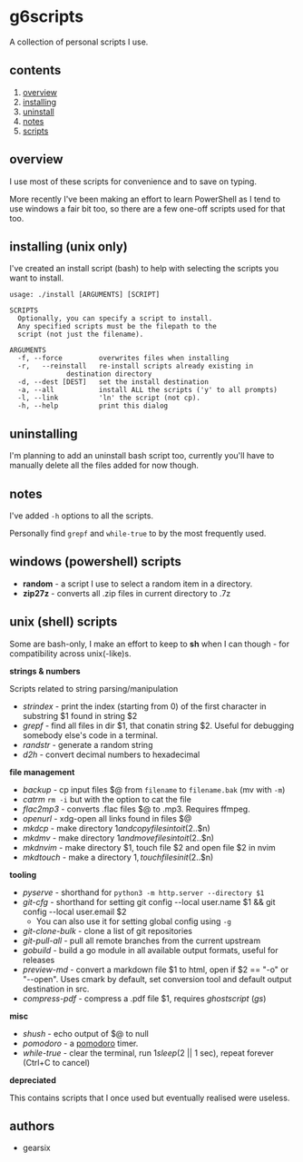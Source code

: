 # g6scripts

A collection of personal scripts I use.


## contents

1. [overview](#overview)
2. [installing](#installing)
3. [uninstall](#uninstall)
4. [notes](#notes)
5. [scripts](#scripts)


## overview

I use most of these scripts for convenience and to save on typing.

More recently I've been making an effort to learn PowerShell as I tend to use windows a fair bit too, so there are a few one-off scripts used for that too.


## installing (unix only)

I've created an install script (bash) to help with selecting the scripts you want to install.

	usage: ./install [ARGUMENTS] [SCRIPT]

	SCRIPTS
	  Optionally, you can specify a script to install.
	  Any specified scripts must be the filepath to the
	  script (not just the filename).

	ARGUMENTS
	  -f, --force         overwrites files when installing
	  -r,   --reinstall   re-install scripts already existing in
			      destination directory
	  -d, --dest [DEST]   set the install destination
	  -a, --all           install ALL the scripts ('y' to all prompts)
	  -l, --link          'ln' the script (not cp).
	  -h, --help          print this dialog


## uninstalling

I'm planning to add an uninstall bash script too, currently you'll have to manually delete all the files added for now though.


## notes

I've added `-h` options to all the scripts.

Personally find `grepf` and `while-true` to by the most frequently used.

## windows (powershell) scripts

- **random** - a script I use to select a random item in a directory.
- **zip27z** - converts all .zip files in current directory to .7z

## unix (shell) scripts

Some are bash-only, I make an effort to keep to **sh** when I can though - for compatibility across unix(-like)s.

**strings & numbers**

Scripts related to string parsing/manipulation

- *strindex* - print the index (starting from 0) of the first character in substring $1 found in string $2
- *grepf* - find all files in dir $1, that conatin string $2.
Useful for debugging somebody else's code in a terminal.
- *randstr* - generate a random string
- *d2h* - convert decimal numbers to hexadecimal

**file management**

- *backup* - cp input files $@ from `filename` to `filename.bak` (mv with `-m`)
- *catrm* `rm -i` but with the option to cat the file
- *flac2mp3* - converts .flac files $@ to .mp3. Requires ffmpeg.
- *openurl* - xdg-open all links found in files $@
- *mkdcp* - make directory $1 and copy files into it ($2..$n)
- *mkdmv* - make directory $1 and move files into it ($2..$n)
- *mkdnvim* - make directory $1, touch file $2 and open file $2 in nvim
- *mkdtouch* - make a directory $1, touch files in it ($2..$n)

**tooling**

- *pyserve* - shorthand for `python3 -m http.server --directory $1`
- *git-cfg* - shorthand for setting git config --local user.name $1 && git config --local user.email $2
  - You can also use it for setting global config using `-g`
- *git-clone-bulk* - clone a list of git repositories
- *git-pull-all* - pull all remote branches from the current upstream
- *gobuild* - build a go module in all available output formats, useful for releases
- *preview-md* - convert a markdown file $1 to html, open if $2 == "-o" or "--open". Uses cmark by default, set conversion tool and default output destination in src.
- *compress-pdf* - compress a .pdf file $1, requires _ghostscript_ (_gs_)

**misc**

- *shush* - echo output of $@ to null
- *pomodoro* - a [pomodoro](https://en.wikipedia.org/wiki/Pomodoro_Technique) timer.
- *while-true* - clear the terminal, run $1 sleep ($2 || 1 sec), repeat forever (Ctrl+C to cancel)

**depreciated**

This contains scripts that I once used but eventually realised were useless.


## authors

- gearsix

